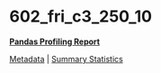 # 602_fri_c3_250_10

[**Pandas Profiling Report**](https://epistasislab.github.io/penn-ml-benchmarks/profile/602_fri_c3_250_10.html)

[Metadata](metadata.yaml) | [Summary Statistics](summary_stats.csv)

